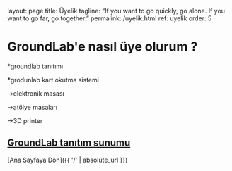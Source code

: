 layout: page
title: Üyelik
tagline: “If you want to go quickly, go alone. If you want to go far, go together.”
permalink: /uyelik.html
ref: uyelik
order: 5


<h1>GroundLab'e nasıl üye olurum ?</h1>

*groundlab tanıtımı

*grodunlab kart okutma sistemi

->elektronik masası

->atölye masaları

->3D printer



## [GroundLab tanıtım sunumu](https://www.youtube.com/watch?v=ySYRfXMPcYs)


[Ana Sayfaya Dön]({{ '/' | absolute_url }})
